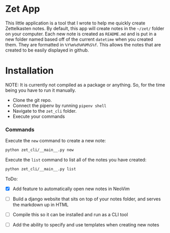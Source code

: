 # Zet App

This little application is a tool that I wrote to help me quickly create Zettelkasten notes. By default, this app will create notes in the `~/zet/` folder on your computer. Each new note is created as `README.md` and is put in a new folder named based off of the current `datetime` when you created them. They are formatted in `%Y%m%d%H%M%S%f`. This allows the notes that are created to be easily displayed in github.

# Installation
NOTE: It is currently not compiled as a package or anything. So, for the time being you have to run it manually.
- Clone the git repo.
- Connect the pipenv by running `pipenv shell`
- Navigate to the `zet_cli` folder.
- Execute your commands

### Commands
Execute the `new` command to create a new note:
```bash
python zet_cli/__main__.py new
```

Execute the `list` command to list all of the notes you have created:
```bash
python zet_cli/__main__.py list
```

ToDo:
- [x] Add feature to automatically open new notes in NeoVim
- [ ] Build a django website that sits on top of your notes folder, and serves the markdown up in HTML
- [ ] Compile this so it can be installed and run as a CLI tool
- [ ] Add the ability to specify and use templates when creating new notes

